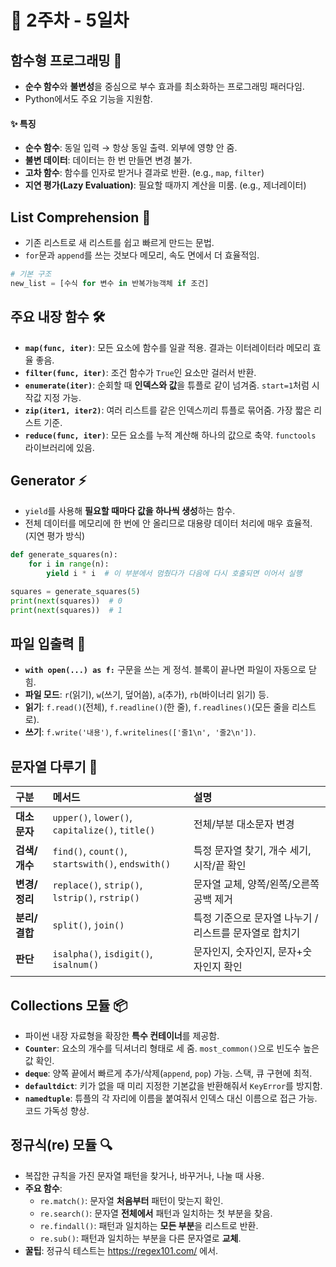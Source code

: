 # 📅 2주차 - 5일차

## 함수형 프로그래밍 🧩

- **순수 함수**와 **불변성**을 중심으로 부수 효과를 최소화하는 프로그래밍 패러다임.
- Python에서도 주요 기능을 지원함.

#### ✨ 특징
- **순수 함수**: 동일 입력 → 항상 동일 출력. 외부에 영향 안 줌.
- **불변 데이터**: 데이터는 한 번 만들면 변경 불가.
- **고차 함수**: 함수를 인자로 받거나 결과로 반환. (e.g., `map`, `filter`)
- **지연 평가(Lazy Evaluation)**: 필요할 때까지 계산을 미룸. (e.g., 제너레이터)

## List Comprehension 📝

- 기존 리스트로 새 리스트를 쉽고 빠르게 만드는 문법.
- `for`문과 `append`를 쓰는 것보다 메모리, 속도 면에서 더 효율적임.

```python
# 기본 구조
new_list = [수식 for 변수 in 반복가능객체 if 조건]
```

## 주요 내장 함수 🛠️

- **`map(func, iter)`**: 모든 요소에 함수를 일괄 적용. 결과는 이터레이터라 메모리 효율 좋음.
- **`filter(func, iter)`**: 조건 함수가 `True`인 요소만 걸러서 반환.
- **`enumerate(iter)`**: 순회할 때 **인덱스와 값**을 튜플로 같이 넘겨줌. `start=1`처럼 시작값 지정 가능.
- **`zip(iter1, iter2)`**: 여러 리스트를 같은 인덱스끼리 튜플로 묶어줌. 가장 짧은 리스트 기준.
- **`reduce(func, iter)`**: 모든 요소를 누적 계산해 하나의 값으로 축약. `functools` 라이브러리에 있음.

## Generator ⚡

- `yield`를 사용해 **필요할 때마다 값을 하나씩 생성**하는 함수.
- 전체 데이터를 메모리에 한 번에 안 올리므로 대용량 데이터 처리에 매우 효율적. (지연 평가 방식)

```python
def generate_squares(n):
    for i in range(n):
        yield i * i  # 이 부분에서 멈췄다가 다음에 다시 호출되면 이어서 실행

squares = generate_squares(5)
print(next(squares))  # 0
print(next(squares))  # 1
```

## 파일 입출력 📂

- **`with open(...) as f:`** 구문을 쓰는 게 정석. 블록이 끝나면 파일이 자동으로 닫힘.
- **파일 모드**: `r`(읽기), `w`(쓰기, 덮어씀), `a`(추가), `rb`(바이너리 읽기) 등.
- **읽기**: `f.read()`(전체), `f.readline()`(한 줄), `f.readlines()`(모든 줄을 리스트로).
- **쓰기**: `f.write('내용')`, `f.writelines(['줄1\n', '줄2\n'])`.

## 문자열 다루기 💬

| 구분 | 메서드 | 설명 |
| :-- | :-- | :-- |
| **대소문자** | `upper()`, `lower()`, `capitalize()`, `title()` | 전체/부분 대소문자 변경 |
| **검색/개수** | `find()`, `count()`, `startswith()`, `endswith()` | 특정 문자열 찾기, 개수 세기, 시작/끝 확인 |
| **변경/정리** | `replace()`, `strip()`, `lstrip()`, `rstrip()` | 문자열 교체, 양쪽/왼쪽/오른쪽 공백 제거 |
| **분리/결합** | `split()`, `join()` | 특정 기준으로 문자열 나누기 / 리스트를 문자열로 합치기 |
| **판단** | `isalpha()`, `isdigit()`, `isalnum()` | 문자인지, 숫자인지, 문자+숫자인지 확인 |

## Collections 모듈 📦

- 파이썬 내장 자료형을 확장한 **특수 컨테이너**를 제공함.
- **`Counter`**: 요소의 개수를 딕셔너리 형태로 세 줌. `most_common()`으로 빈도수 높은 값 확인.
- **`deque`**: 양쪽 끝에서 빠르게 추가/삭제(`append`, `pop`) 가능. 스택, 큐 구현에 최적.
- **`defaultdict`**: 키가 없을 때 미리 지정한 기본값을 반환해줘서 `KeyError`를 방지함.
- **`namedtuple`**: 튜플의 각 자리에 이름을 붙여줘서 인덱스 대신 이름으로 접근 가능. 코드 가독성 향상.

## 정규식(re) 모듈 🔍

- 복잡한 규칙을 가진 문자열 패턴을 찾거나, 바꾸거나, 나눌 때 사용.
- **주요 함수**:
    - `re.match()`: 문자열 **처음부터** 패턴이 맞는지 확인.
    - `re.search()`: 문자열 **전체에서** 패턴과 일치하는 첫 부분을 찾음.
    - `re.findall()`: 패턴과 일치하는 **모든 부분**을 리스트로 반환.
    - `re.sub()`: 패턴과 일치하는 부분을 다른 문자열로 **교체**.
- **꿀팁**: 정규식 테스트는 https://regex101.com/ 에서.
